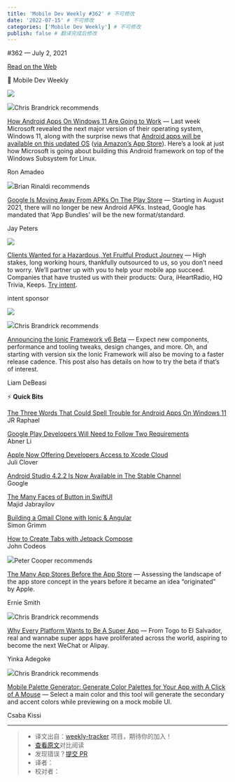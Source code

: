 ```yaml
---
title: 'Mobile Dev Weekly #362' # 不可修改
date: '2022-07-15' # 不可修改
categories: ['Mobile Dev Weekly'] # 不可修改
publish: false # 翻译完成后修改
---
```


<!--以上是预览信息，图片一张或限制百字左右，前者优先，全文请使用二级及以下标题-->
<!-- more -->

#​362 — July 2, 2021

[Read on the Web](https://mobiledevweekly.com/link/110604/web)

📱 Mobile Dev Weekly

[![](https://res.cloudinary.com/cpress/image/upload/w_1280,e_sharpen:60/v1625138386/jpgvi9nqiwvncqf72gjm.jpg)](https://mobiledevweekly.com/link/110605/web)

![](https://cooperpress.s3.amazonaws.com/chrisbrandrick.png)Chris Brandrick recommends

[How Android Apps On Windows 11 Are Going to Work](https://mobiledevweekly.com/link/110605/web) — Last week Microsoft revealed the next major version of their operating system, Windows 11, along with the surprise news that [Android apps will be available on this updated OS](https://mobiledevweekly.com/link/110606/web) ([via Amazon’s App Store](https://mobiledevweekly.com/link/110607/web)). Here’s a look at just how Microsoft is going about building this Android framework on top of the Windows Subsystem for Linux.

Ron Amadeo

![](https://cooperpress.s3.amazonaws.com/remotesynth.png)Brian Rinaldi recommends

[Google Is Moving Away From APKs On The Play Store](https://mobiledevweekly.com/link/110608/web) — Starting in August 2021, there will no longer be new Android APKs. Instead, Google has mandated that ‘App Bundles’ will be the new format/standard.

Jay Peters

[![](https://copm.s3.amazonaws.com/bcd889a1.png)](https://mobiledevweekly.com/link/110609/web)

[Clients Wanted for a Hazardous, Yet Fruitful Product Journey](https://mobiledevweekly.com/link/110609/web) — High stakes, long working hours, thankfully outsourced to us, so you don’t need to worry. We’ll partner up with you to help your mobile app succeed. Companies that have trusted us with their products: Oura, iHeartRadio, HQ Trivia, Keeps. [Try intent](https://mobiledevweekly.com/link/110609/web).

intent sponsor

[![](https://res.cloudinary.com/cpress/image/upload/w_1280,e_sharpen:60/v1625218073/uou50kkruwvbfcviymvk.png)](https://mobiledevweekly.com/link/110610/web)

![](https://cooperpress.s3.amazonaws.com/chrisbrandrick.png)Chris Brandrick recommends

[Announcing the Ionic Framework v6 Beta](https://mobiledevweekly.com/link/110610/web) — Expect new components, performance and tooling tweaks, design changes, and more. Oh, and starting with version six the Ionic Framework will also be moving to a faster release cadence. This post also has details on how to try the beta if that’s of interest.

Liam DeBeasi

⚡️ **Quick Bits**

[The Three Words That Could Spell Trouble for Android Apps On Windows 11](https://mobiledevweekly.com/link/110611/web)  
JR Raphael

[Google Play Developers Will Need to Follow Two Requirements](https://mobiledevweekly.com/link/110612/web)  
Abner Li

[Apple Now Offering Developers Access to Xcode Cloud](https://mobiledevweekly.com/link/110613/web)  
Juli Clover

[Android Studio 4.2.2 Is Now Available in The Stable Channel](https://mobiledevweekly.com/link/110614/web)  
Google

[The Many Faces of Button in SwiftUI](https://mobiledevweekly.com/link/110615/web)  
Majid Jabrayilov

[Building a Gmail Clone with Ionic & Angular](https://mobiledevweekly.com/link/110616/web)  
Simon Grimm

[How to Create Tabs with Jetpack Compose](https://mobiledevweekly.com/link/110617/web)  
John Codeos

![](https://cooperpress.s3.amazonaws.com/peterc.png)Peter Cooper recommends

[The Many App Stores Before the App Store](https://mobiledevweekly.com/link/110618/web) — Assessing the landscape of the app store concept in the years before it became an idea “originated” by Apple.

Ernie Smith

![](https://cooperpress.s3.amazonaws.com/chrisbrandrick.png)Chris Brandrick recommends

[Why Every Platform Wants to Be A Super App](https://mobiledevweekly.com/link/110619/web) — From Togo to El Salvador, real and wannabe super apps have proliferated across the world, aspiring to become the next WeChat or Alipay.

Yinka Adegoke

![](https://cooperpress.s3.amazonaws.com/chrisbrandrick.png)Chris Brandrick recommends

[Mobile Palette Generator: Generate Color Palettes for Your App with A Click of A Mouse](https://mobiledevweekly.com/link/110620/web) — Select a main color and this tool will generate the secondary and accent colors while previewing on a mock mobile UI.

Csaba Kissi

---
> * 译文出自：[weekly-tracker](https://github.com/FEDarling/weekly-tracker) 项目，期待你的加入！
> * [查看原文](https://mobiledevweekly.com/issues/362)对比阅读
> * 发现错误？[提交 PR](https://github.com/FEDarling/weekly-tracker/blob/main/weeklys/mobile_dev_weekly/362)
> * 译者：
> * 校对者：
